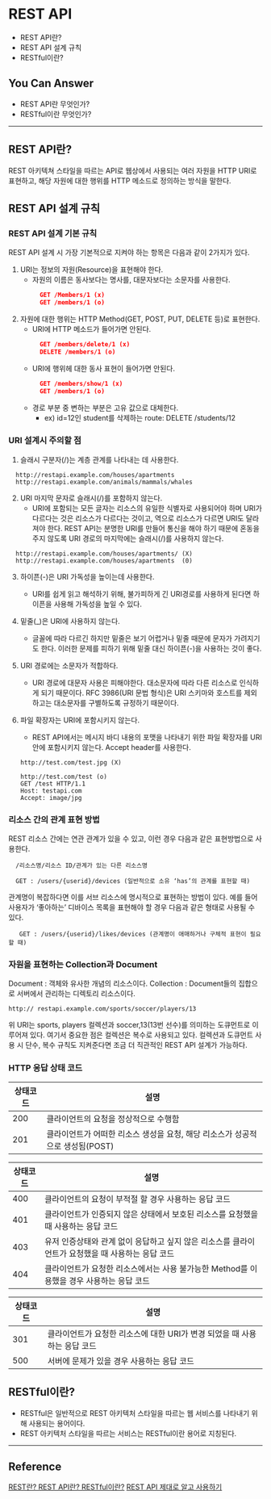 # REST API
<!--Table of Contents-->
- REST API란?
- REST API 설계 규칙
- RESTful이란?

## You Can Answer
- REST API란 무엇인가?
- RESTful이란 무엇인가?
---

## REST API란?
REST 아키텍쳐 스타일을 따르는 API로 웹상에서 사용되는 여러 자원을 HTTP URI로 표현하고, 해당 자원에 대한 행위를 HTTP 메소드로 정의하는 방식을 말한다.

## REST API 설계 규칙

### REST API 설계 기본 규칙
REST API 설계 시 가장 기본적으로 지켜야 하는 항목은 다음과 같이 2가지가 있다.
1. URI는 정보의 자원(Resource)을 표현해야 한다.
    - 자원의 이름은 동사보다는 명사를, 대문자보다는 소문자를 사용한다.
      ```Json
        GET /Members/1 (x)
        GET /members/1 (o)
      ```
2. 자원에 대한 행위는 HTTP Method(GET, POST, PUT, DELETE 등)로 표현한다.
    - URI에 HTTP 메소드가 들어가면 안된다.
      ```Json
        GET /members/delete/1 (x)
        DELETE /members/1 (o)
      ```
    - URI에 행위헤 대한 동사 표현이 들어가면 안된다.
      ```Json
        GET /members/show/1 (x)
        GET /members/1 (o)
      ```
    - 경로 부분 중 변하는 부분은 고유 값으로 대체한다.
      * ex) id=12인 student를 삭제하는 route: DELETE /students/12

### URI 설계시 주의할 점
1. 슬래시 구분자(/)는 계층 관계를 나타내는 데 사용한다.
  ```
    http://restapi.example.com/houses/apartments
    http://restapi.example.com/animals/mammals/whales
  ```
2. URI 마지막 문자로 슬래시(/)를 포함하지 않는다.
    - URI에 포함되는 모든 글자는 리소스의 유일한 식별자로 사용되어야 하며 URI가 다르다는 것은 리소스가 다르다는 것이고, 역으로 리소스가 다르면 URI도 달라져야 한다.
    REST API는 분명한 URI를 만들어 통신을 해야 하기 때문에 혼동을 주지 않도록 URI 경로의 마지막에는 슬래시(/)를 사용하지 않는다.
  ```
    http://restapi.example.com/houses/apartments/ (X)
    http://restapi.example.com/houses/apartments  (0)
  ```

3. 하이픈(-)은 URI 가독성을 높이는데 사용한다.
    - URI를 쉽게 읽고 해석하기 위해, 불가피하게 긴 URI경로를 사용하게 된다면 하이픈을 사용해 가독성을 높일 수 있다.

4. 밑줄(_)은 URI에 사용하지 않는다.
    - 글꼴에 따라 다르긴 하지만 밑줄은 보기 어렵거나 밑줄 때문에 문자가 가려지기도 한다. 이러한 문제를 피하기 위해 밑줄 대신 하이픈(-)을 사용하는 것이 좋다.

5. URI 경로에는 소문자가 적합하다.
    - URI 경로에 대문자 사용은 피해야한다. 대소문자에 따라 다른 리소스로 인식하게 되기 때문이다.
    RFC 3986(URI 문법 형식)은 URI 스키마와 호스트를 제외하고는 대소문자를 구별하도록 규정하기 때문이다.

6. 파일 확장자는 URI에 포함시키지 않는다.
    - REST API에서는 메시지 바디 내용의 포맷을 나타내기 위한 파일 확장자를 URI 안에 포함시키지 않는다.
    Accept header를 사용한다.
    ```
    http://test.com/test.jpg (X)

    http://test.com/test (o)
    GET /test HTTP/1.1
    Host: testapi.com
    Accept: image/jpg
    ```

### 리소스 간의 관계 표현 방법
REST 리소스 간에는 연관 관계가 있을 수 있고, 이런 경우 다음과 같은 표현방법으로 사용한다.
```
  /리소스명/리소스 ID/관계가 있는 다른 리소스명

  GET : /users/{userid}/devices (일반적으로 소유 ‘has’의 관계를 표현할 때)
```
관계명이 복잡하다면 이를 서브 리소스에 명시적으로 표현하는 방법이 있다. 예를 들어 사용자가 ‘좋아하는’ 디바이스 목록을 표현해야 할 경우 다음과 같은 형태로 사용될 수 있다.
```
   GET : /users/{userid}/likes/devices (관계명이 애매하거나 구체적 표현이 필요할 때)
```

### 자원을 표현하는 Collection과 Document
Document : 객체와 유사한 개념의 리소스이다.
Collection : Document들의 집합으로 서버에서 관리하는 디렉토리 리소스이다.
```
http:// restapi.example.com/sports/soccer/players/13
```
위 URI는 sports, players 컬렉션과 soccer,13(13번 선수)를 의미하는 도큐먼트로 이루어져 있다.
여기서 중요한 점은 컬렉션은 복수로 사용되고 있다.
컬렉션과 도큐먼트 사용 시 단수, 복수 규칙도 지켜준다면 조금 더 직관적인 REST API 설계가 가능하다.

### HTTP 응답 상태 코드
|상태코드|설명|
|---|---|
|200|클라이언트의 요청을 정상적으로 수행함|
|201|클라이언트가 어떠한 리소스 생성을 요청, 해당 리소스가 성공적으로 생성됨(POST)|

|상태코드|설명|
|---|---|
|400|클라이언트의 요청이 부적절 할 경우 사용하는 응답 코드|
|401|클라이언트가 인증되지 않은 상태에서 보호된 리소스를 요청했을 때 사용하는 응답 코드|
|403|유저 인증상태와 관계 없이 응답하고 싶지 않은 리소스를 클라이언트가 요청했을 때 사용하는 응답 코드|
|404|클라이언트가 요청한 리소스에서는 사용 불가능한 Method를 이용했을 경우 사용하는 응답 코드|

|상태코드|설명|
|---|---|
|301|클라이언트가 요청한 리소스에 대한 URI가 변경 되었을 때 사용하는 응답 코드|
|500|서버에 문제가 있을 경우 사용하는 응답 코드|

## RESTful이란?
  - RESTful은 일반적으로 REST 아키텍처 스타일을 따르는 웹 서비스를 나타내기 위해 사용되는 용어이다.
  - REST 아키텍처 스타일을 따르는 서비스는 RESTful이란 용어로 지칭된다.

---
## Reference
[REST란? REST API란? RESTful이란?](https://gmlwjd9405.github.io/2018/09/21/rest-and-restful.html)
[REST API 제대로 알고 사용하기](https://meetup.toast.com/posts/92)
